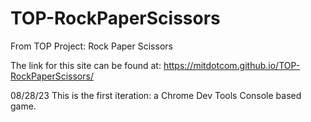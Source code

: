 # TOP-RockPaperScissors
From TOP Project: Rock Paper Scissors

The link for this site can be found at: https://mitdotcom.github.io/TOP-RockPaperScissors/

08/28/23 This is the first iteration: a Chrome Dev Tools Console based game.
